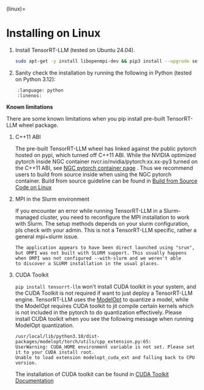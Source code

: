 (linux)=

# Installing on Linux

1. Install TensorRT-LLM (tested on Ubuntu 24.04).

    ```bash
    sudo apt-get -y install libopenmpi-dev && pip3 install --upgrade setuptools && pip3 install tensorrt_llm
    ```

2. Sanity check the installation by running the following in Python (tested on Python 3.12):

```{literalinclude} ../../../examples/llm-api/quickstart_example.py
    :language: python
    :linenos:
```

**Known limitations**

There are some known limitations when you pip install pre-built TensorRT-LLM wheel package.

1. C++11 ABI

    The pre-built TensorRT-LLM wheel has linked against the public pytorch hosted on pypi, which turned off C++11 ABI.
    While the NVIDIA optimized pytorch inside NGC container nvcr.io/nvidia/pytorch:xx.xx-py3 turned on the C++11 ABI,
    see [NGC pytorch container page](https://catalog.ngc.nvidia.com/orgs/nvidia/containers/pytorch) .
    Thus we recommend users to build from source inside when using the NGC pytorch container. Build from source guideline can be found in
    [Build from Source Code on Linux](https://nvidia.github.io/TensorRT-LLM/installation/build-from-source-linux.html)

2. MPI in the Slurm environment

    If you encounter an error while running TensorRT-LLM in a Slurm-managed cluster, you need to reconfigure the MPI installation to work with Slurm.
    The setup methods depends on your slurm configuration, pls check with your admin. This is not a TensorRT-LLM specific, rather a general mpi+slurm issue.
    ```
    The application appears to have been direct launched using "srun",
    but OMPI was not built with SLURM support. This usually happens
    when OMPI was not configured --with-slurm and we weren't able
    to discover a SLURM installation in the usual places.
    ```

3. CUDA Toolkit

    `pip install tensorrt-llm` won't install CUDA toolkit in your system, and the CUDA Toolkit is not required if want to just deploy a TensorRT-LLM engine.
    TensorRT-LLM uses the [ModelOpt](https://nvidia.github.io/TensorRT-Model-Optimizer/) to quantize a model, while the ModelOpt requires CUDA toolkit to jit compile certain kernels which is not included in the pytorch to do quantization effectively.
    Please install CUDA toolkit when you see the following message when running ModelOpt quantization.

    ```
    /usr/local/lib/python3.10/dist-packages/modelopt/torch/utils/cpp_extension.py:65:
    UserWarning: CUDA_HOME environment variable is not set. Please set it to your CUDA install root.
    Unable to load extension modelopt_cuda_ext and falling back to CPU version.
    ```
    The installation of CUDA toolkit can be found in [CUDA Toolkit Documentation](https://docs.nvidia.com/cuda/)
